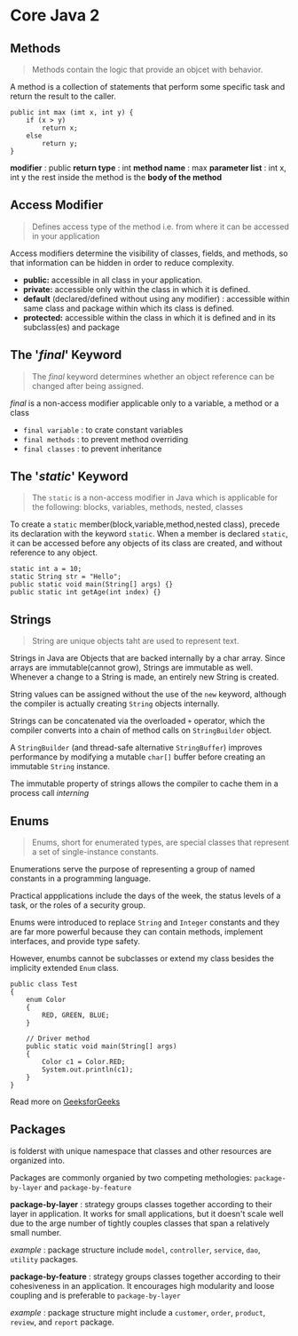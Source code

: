 # Core Java 2

## Methods

> Methods contain the logic that provide an objcet with behavior.

A method is a collection of statements that perform some specific task and return the result to the caller.

```
public int max (imt x, int y) {
    if (x > y) 
        return x;
    else
        return y;
}
```

__modifier__ : public
__return type__ : int
__method name__ : max
__parameter list__ : int x, int y
the rest inside the method is the __body of the method__

## Access Modifier

> Defines access type of the method i.e. from where it can be accessed in your application

Access modifiers determine the visibility of classes, fields, and methods, so that information can be hidden in order to reduce complexity.

- __public:__ accessible in all class in your application.
- __private:__ accessible only within the class in which it is defined.
- __default__ (declared/defined without using any modifier) : accessible within same class and package within which its class is defined.
- __protected:__ accessible within the class in which it is defined and in its subclass(es) and package


## The '_final_' Keyword

> The _final_ keyword determines whether an object reference can be changed after being assigned.

_final_ is a non-access modifier applicable only to a variable, a method or a class

- `final variable` : to crate constant variables
- `final methods` : to prevent method overriding
- `final classes` : to prevent inheritance


## The '_static_' Keyword

> The `static` is a non-access modifier in Java which is applicable for the following: blocks, variables, methods, nested, classes

To create a `static` member(block,variable,method,nested class), precede its declaration with the keyword `static`. When a member is declared `static`, it can be accessed before any objects of its class are created, and without reference to any object.

```
static int a = 10;
static String str = "Hello";
public static void main(String[] args) {}
public static int getAge(int index) {}
```


## Strings

> String are unique objects taht are used to represent text.

Strings in Java are Objects that are backed internally by a char array. Since arrays are immutable(cannot grow), Strings are immutable as well. Whenever a change to a String is made, an entirely new String is created.

String values can be assigned without the use of the `new` keyword, although the compiler is actually creating `String` objects internally.

Strings can be concatenated via the overloaded `+` operator, which the compiler converts into a chain of method calls on `StringBuilder` object.

A `StringBuilder` (and thread-safe alternative `StringBuffer`) improves performance by modifying a mutable `char[]` buffer before creating an immutable `String` instance.

The immutable property of strings allows the compiler to cache them in a process call _interning_


## Enums

> Enums, short for enumerated types, are special classes that represent a set of single-instance constants. 

Enumerations serve the purpose of representing a group of named constants in a programming language.

Practical appplications include the days of the week, the status levels of a task, or the roles of a security group.

Enums were introduced to replace `String` and `Integer` constants and they are far more powerful because they can contain methods, implement interfaces, and provide type safety.

However, enumbs cannot be subclasses or extend my class besides the implicity extended `Enum` class.

```
public class Test 
{ 
    enum Color 
    { 
        RED, GREEN, BLUE; 
    } 
  
    // Driver method 
    public static void main(String[] args) 
    { 
        Color c1 = Color.RED; 
        System.out.println(c1); 
    } 
}
```

Read more on [GeeksforGeeks](https://www.geeksforgeeks.org/enum-in-java/)



## Packages

is folderst with unique namespace that classes and other resources are organized into.

Packages are commonly organied by two competing methologies: `package-by-layer` and `package-by-feature`

__package-by-layer__ : strategy groups classes together according to their layer in application. It works for small applications, but it doesn't scale well due to the arge number of tightly couples classes that span a relatively small number.

_example_ : package structure include `model`, `controller`, `service`, `dao`, `utility` packages.

__package-by-feature__ : strategy groups classes together according to their cohesiveness in an application. It encourages high modularity and loose coupling and is preferable to `package-by-layer`

_example_ : package structure might include a `customer`, `order`, `product`, `review`, and `report` package.